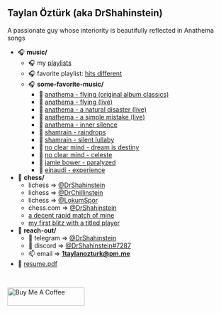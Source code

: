 ## Taylan Öztürk (aka DrShahinstein)

A passionate guy whose interiority is beautifully reflected in Anathema songs

- 🎧 **music/**
  - 🎧 my [playlists](https://www.youtube.com/@DrShahinstein/playlists)
  - 🎧 favorite playlist: [hits different](https://music.youtube.com/playlist?list=PLBahOBq74DZNf3F069wWa-9bkAlGyUaS4)
  - 🎧 **some-favorite-music/**
    - 🎵 [anathema - flying (original album classics)](https://www.youtube.com/watch?v=iWPQNLeYoKg)
    - 🎵 [anathema - flying (live)](https://www.youtube.com/watch?v=13nYeV_4TyY)
    - 🎵 [anathema - a natural disaster (live)](https://www.youtube.com/watch?v=IcJKCSqMPuY)
    - 🎵 [anathema - a simple mistake (live)](https://www.youtube.com/watch?v=G4BFu3E7-T4)
    - 🎵 [anathema - inner silence](https://www.youtube.com/watch?v=MZ4y5Y3vPxA&list=PLBahOBq74DZNf3F069wWa-9bkAlGyUaS4)
    - 🎵 [shamrain - raindrops](https://www.youtube.com/watch?v=2Eh0QXBByAs)
    - 🎵 [shamrain - silent lullaby](https://www.youtube.com/watch?v=dxZVn7iUt4o)
    - 🎵 [no clear mind - dream is destiny](https://www.youtube.com/watch?v=Jj1sa0jay4c)
    - 🎵 [no clear mind - celeste](https://www.youtube.com/watch?v=U2Cms6caTBE&list=PLBahOBq74DZNf3F069wWa-9bkAlGyUaS4)
    - 🎵 [jamie bower - paralyzed](https://www.youtube.com/watch?v=Dq_bP6H_InI)
    - 🎵 [einaudi - experience](https://youtu.be/1e9B31FLT-s)
- 👑 **chess/**
  - lichess => [@DrShahinstein](https://lichess.org/@/DrShahinstein)
  - lichess => [@DrChillinstein](https://lichess.org/@/DrChillinstein)
  - lichess => [@LokumSpor](https://lichess.org/@/LokumSpor)
  - chess.com => [@DrShahinstein](https://www.chess.com/member/drshahinstein)
  - [a decent rapid match of mine](https://lichess.org/TdAA6VgCzZbu)
  - [my first blitz with a titled player](https://lichess.org/HM3nFCeDiVyP)
- 📁 **reach-out/**
  - 🔗 telegram => [@DrShahinstein](https://t.me/DrShahinstein)
  - 🔗 discord => [@DrShahinstein#7287](https://discord.com/users/738517460378189926)
  - 📫 email => **1taylanozturk@pm.me**
- 📝 [resume.pdf](https://flowcv.com/resume/4qlsssbbu2)


<br/>

<a href="https://www.buymeacoffee.com/DrShahinstein" target="_blank"><img src="https://cdn.buymeacoffee.com/buttons/default-orange.png" alt="Buy Me A Coffee" height="41" width="174"></a>
